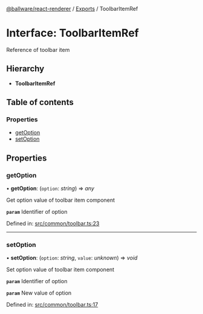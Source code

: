 [@ballware/react-renderer](../README.md) / [Exports](../modules.md) / ToolbarItemRef

# Interface: ToolbarItemRef

Reference of toolbar item

## Hierarchy

* **ToolbarItemRef**

## Table of contents

### Properties

- [getOption](toolbaritemref.md#getoption)
- [setOption](toolbaritemref.md#setoption)

## Properties

### getOption

• **getOption**: (`option`: *string*) => *any*

Get option value of toolbar item component

**`param`** Identifier of option

Defined in: [src/common/toolbar.ts:23](https://github.com/frankball/ballware-react-renderer/blob/0e29664/src/common/toolbar.ts#L23)

___

### setOption

• **setOption**: (`option`: *string*, `value`: *unknown*) => *void*

Set option value of toolbar item component

**`param`** Identifier of option

**`param`** New value of option

Defined in: [src/common/toolbar.ts:17](https://github.com/frankball/ballware-react-renderer/blob/0e29664/src/common/toolbar.ts#L17)

